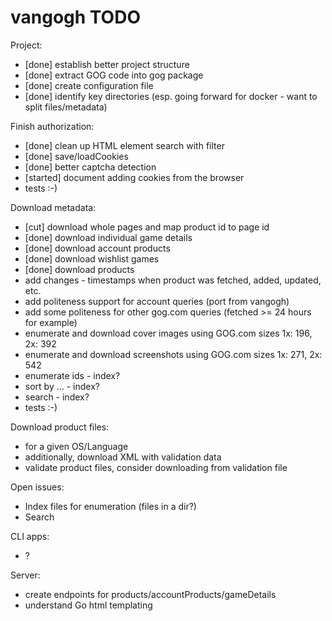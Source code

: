 # vangogh TODO

Project:
- [done] establish better project structure
- [done] extract GOG code into gog package
- [done] create configuration file
- [done] identify key directories (esp. going forward for docker - want to split files/metadata)

Finish authorization:
- [done] clean up HTML element search with filter
- [done] save/loadCookies
- [done] better captcha detection
- [started] document adding cookies from the browser
- tests :-)

Download metadata:
- [cut] download whole pages and map product id to page id
- [done] download individual game details
- [done] download account products
- [done] download wishlist games
- [done] download products
- add changes - timestamps when product was fetched, added, updated, etc.
- add politeness support for account queries (port from vangogh) 
- add some politeness for other gog.com queries (fetched >= 24 hours for example)
- enumerate and download cover images using GOG.com sizes 1x: 196, 2x: 392
- enumerate and download screenshots using GOG.com sizes 1x: 271, 2x: 542
- enumerate ids - index?
- sort by ... - index?
- search - index?
- tests :-)

Download product files:
- for a given OS/Language
- additionally, download XML with validation data
- validate product files, consider downloading from validation file

Open issues:
- Index files for enumeration (files in a dir?)
- Search

CLI apps:
- ?

Server:
- create endpoints for products/accountProducts/gameDetails
- understand Go html templating